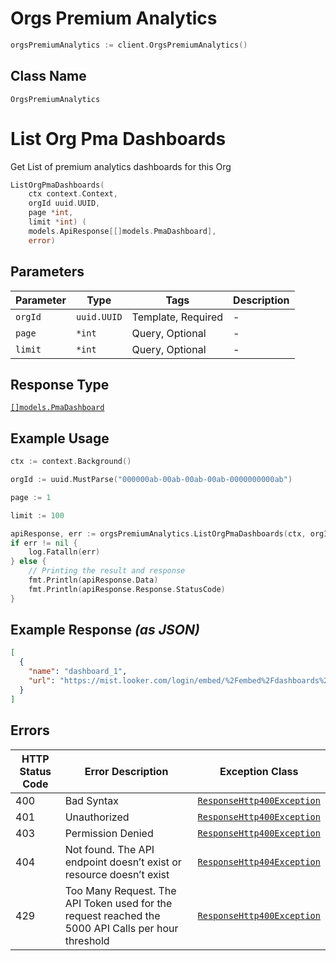 # Orgs Premium Analytics

```go
orgsPremiumAnalytics := client.OrgsPremiumAnalytics()
```

## Class Name

`OrgsPremiumAnalytics`


# List Org Pma Dashboards

Get List of premium analytics dashboards for this Org

```go
ListOrgPmaDashboards(
    ctx context.Context,
    orgId uuid.UUID,
    page *int,
    limit *int) (
    models.ApiResponse[[]models.PmaDashboard],
    error)
```

## Parameters

| Parameter | Type | Tags | Description |
|  --- | --- | --- | --- |
| `orgId` | `uuid.UUID` | Template, Required | - |
| `page` | `*int` | Query, Optional | - |
| `limit` | `*int` | Query, Optional | - |

## Response Type

[`[]models.PmaDashboard`](../../doc/models/pma-dashboard.md)

## Example Usage

```go
ctx := context.Background()

orgId := uuid.MustParse("000000ab-00ab-00ab-00ab-0000000000ab")

page := 1

limit := 100

apiResponse, err := orgsPremiumAnalytics.ListOrgPmaDashboards(ctx, orgId, &page, &limit)
if err != nil {
    log.Fatalln(err)
} else {
    // Printing the result and response
    fmt.Println(apiResponse.Data)
    fmt.Println(apiResponse.Response.StatusCode)
}
```

## Example Response *(as JSON)*

```json
[
  {
    "name": "dashboard_1",
    "url": "https://mist.looker.com/login/embed/%2Fembed%2Fdashboards%2F1?group_ids=%5B3%5D&last_name=%22%22&models=%5B%22generic%22%5D&....."
  }
]
```

## Errors

| HTTP Status Code | Error Description | Exception Class |
|  --- | --- | --- |
| 400 | Bad Syntax | [`ResponseHttp400Exception`](../../doc/models/response-http-400-exception.md) |
| 401 | Unauthorized | [`ResponseHttp400Exception`](../../doc/models/response-http-400-exception.md) |
| 403 | Permission Denied | [`ResponseHttp400Exception`](../../doc/models/response-http-400-exception.md) |
| 404 | Not found. The API endpoint doesn’t exist or resource doesn’t exist | [`ResponseHttp404Exception`](../../doc/models/response-http-404-exception.md) |
| 429 | Too Many Request. The API Token used for the request reached the 5000 API Calls per hour threshold | [`ResponseHttp400Exception`](../../doc/models/response-http-400-exception.md) |

